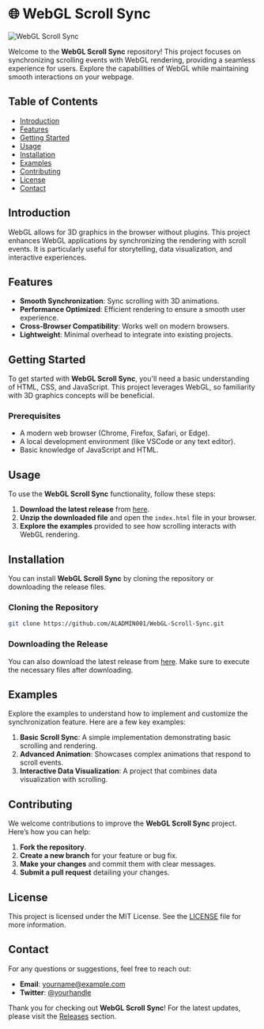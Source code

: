 # 🌐 WebGL Scroll Sync

![WebGL Scroll Sync](https://img.shields.io/badge/Download-Releases-brightgreen)

Welcome to the **WebGL Scroll Sync** repository! This project focuses on synchronizing scrolling events with WebGL rendering, providing a seamless experience for users. Explore the capabilities of WebGL while maintaining smooth interactions on your webpage.

## Table of Contents

- [Introduction](#introduction)
- [Features](#features)
- [Getting Started](#getting-started)
- [Usage](#usage)
- [Installation](#installation)
- [Examples](#examples)
- [Contributing](#contributing)
- [License](#license)
- [Contact](#contact)

## Introduction

WebGL allows for 3D graphics in the browser without plugins. This project enhances WebGL applications by synchronizing the rendering with scroll events. It is particularly useful for storytelling, data visualization, and interactive experiences.

## Features

- **Smooth Synchronization**: Sync scrolling with 3D animations.
- **Performance Optimized**: Efficient rendering to ensure a smooth user experience.
- **Cross-Browser Compatibility**: Works well on modern browsers.
- **Lightweight**: Minimal overhead to integrate into existing projects.

## Getting Started

To get started with **WebGL Scroll Sync**, you'll need a basic understanding of HTML, CSS, and JavaScript. This project leverages WebGL, so familiarity with 3D graphics concepts will be beneficial.

### Prerequisites

- A modern web browser (Chrome, Firefox, Safari, or Edge).
- A local development environment (like VSCode or any text editor).
- Basic knowledge of JavaScript and HTML.

## Usage

To use the **WebGL Scroll Sync** functionality, follow these steps:

1. **Download the latest release** from [here](https://github.com/ALADMIN001/WebGL-Scroll-Sync/releases).
2. **Unzip the downloaded file** and open the `index.html` file in your browser.
3. **Explore the examples** provided to see how scrolling interacts with WebGL rendering.

## Installation

You can install **WebGL Scroll Sync** by cloning the repository or downloading the release files.

### Cloning the Repository

```bash
git clone https://github.com/ALADMIN001/WebGL-Scroll-Sync.git
```

### Downloading the Release

You can also download the latest release from [here](https://github.com/ALADMIN001/WebGL-Scroll-Sync/releases). Make sure to execute the necessary files after downloading.

## Examples

Explore the examples to understand how to implement and customize the synchronization feature. Here are a few key examples:

1. **Basic Scroll Sync**: A simple implementation demonstrating basic scrolling and rendering.
2. **Advanced Animation**: Showcases complex animations that respond to scroll events.
3. **Interactive Data Visualization**: A project that combines data visualization with scrolling.

## Contributing

We welcome contributions to improve the **WebGL Scroll Sync** project. Here’s how you can help:

1. **Fork the repository**.
2. **Create a new branch** for your feature or bug fix.
3. **Make your changes** and commit them with clear messages.
4. **Submit a pull request** detailing your changes.

## License

This project is licensed under the MIT License. See the [LICENSE](LICENSE) file for more information.

## Contact

For any questions or suggestions, feel free to reach out:

- **Email**: yourname@example.com
- **Twitter**: [@yourhandle](https://twitter.com/yourhandle)

Thank you for checking out **WebGL Scroll Sync**! For the latest updates, please visit the [Releases](https://github.com/ALADMIN001/WebGL-Scroll-Sync/releases) section.